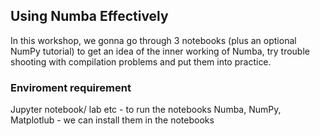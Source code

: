 ## Using Numba Effectively

In this workshop, we gonna go through 3 notebooks (plus an optional NumPy tutorial) to get an idea of the inner working of Numba, try trouble shooting with compilation problems and put them into practice.

### Enviroment requirement

Jupyter notebook/ lab etc - to run the notebooks
Numba, NumPy, Matplotlub - we can install them in the notebooks
